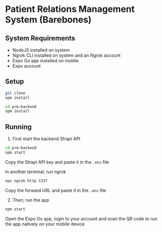 # Patient Relations Management System (Barebones)

## System Requirements

-   NodeJS installed on system
-   Ngrok CLI installed on system and an Ngrok account
-   Expo Go app installed on mobile
-   Expo account

## Setup

```sh
git clone
npm install

cd prm-backend
npm install
```

## Running

1. First start the backend Strapi API

```sh
cd prm-backend
npm start
```

Copy the Strapi API key and paste it in the `.env` file

In another terminal, run ngrok

```sh
npx ngrok http 1337
```

Copy the forward URL and paste it in the `.env` file

2. Then, run the app

```sh
npm start
```

Open the Expo Go app, login to your account and scan the QR code to run the app natively on your mobile device
